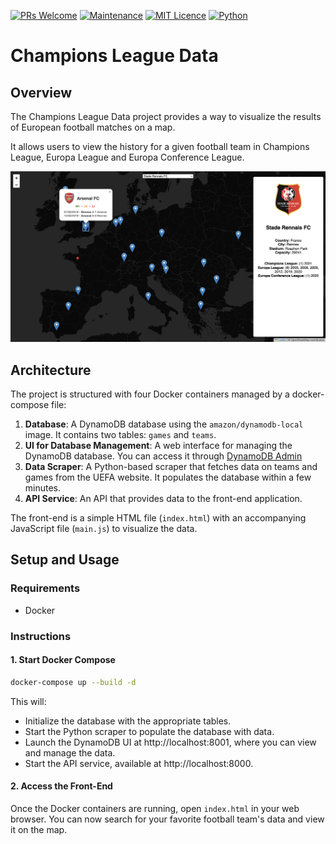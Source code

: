 [![PRs Welcome](https://img.shields.io/badge/PRs-welcome-green.svg)](https://shields.io/)
[![Maintenance](https://img.shields.io/badge/Maintained%3F-yes-green.svg)](https://GitHub.com/Naereen/StrapDown.js/graphs/commit-activity)
[![MIT Licence](https://img.shields.io/badge/License-MIT-blue.svg)](https://shields.io/)
[![Python](https://img.shields.io/badge/python-3.7-yellow.svg)](https://shields.io/)

# Champions League Data

## Overview

The Champions League Data project provides a way to visualize the results of European football matches on a map.

It allows users to view the history for a given football team in Champions League, Europa League and Europa Conference League.

![Screenshot](https://github.com/jeremymaignan/champions-league-data/blob/main/screenshot_srfc.png)

## Architecture

The project is structured with four Docker containers managed by a docker-compose file:

1. **Database**: A DynamoDB database using the `amazon/dynamodb-local` image. It contains two tables: `games` and `teams`.
2. **UI for Database Management**: A web interface for managing the DynamoDB database. You can access it through [DynamoDB Admin](https://github.com/aaronshaf/dynamodb-admin)
3. **Data Scraper**: A Python-based scraper that fetches data on teams and games from the UEFA website. It populates the database within a few minutes.
4. **API Service**: An API that provides data to the front-end application.

The front-end is a simple HTML file (`index.html`) with an accompanying JavaScript file (`main.js`) to visualize the data.

## Setup and Usage

### Requirements
- Docker

### Instructions 

#### 1. Start Docker Compose

```sh
docker-compose up --build -d
```

This will:
- Initialize the database with the appropriate tables.
- Start the Python scraper to populate the database with data.
- Launch the DynamoDB UI at http://localhost:8001, where you can view and manage the data.
- Start the API service, available at http://localhost:8000.

#### 2. Access the Front-End
Once the Docker containers are running, open `index.html` in your web browser. You can now search for your favorite football team's data and view it on the map.
